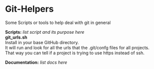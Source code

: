 # Git-Helpers
Some Scripts or tools to help deal with git in general

<strong>Scripts:</strong> <I>list script and its purpose here</I><br>
<B>git_urls.sh</B><br>
      Install in your base GitHub directory.<br>
      It will run and look for all the urls that the .git/confg files for all projects.<br>
      That way you can tell if a project is trying to use https instead of ssh.<br>
  
<strong>Documentation:</strong> <I>list docs here</I><br>

